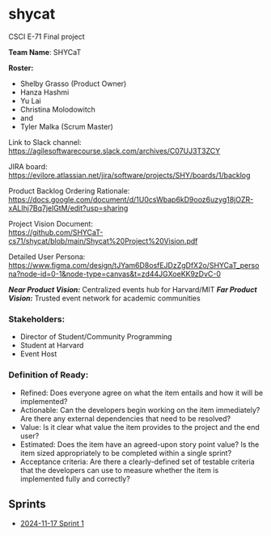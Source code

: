# shycat

CSCI E-71 Final project

**Team Name**: SHYCaT  

**Roster:**
- Shelby Grasso (Product Owner)
- Hanza Hashmi
- Yu Lai
- Christina Molodowitch
- and
- Tyler Malka (Scrum Master)

Link to Slack channel:  
https://agilesoftwarecourse.slack.com/archives/C07UJ3T3ZCY

JIRA board:  
https://evilore.atlassian.net/jira/software/projects/SHY/boards/1/backlog

Product Backlog Ordering Rationale:  
https://docs.google.com/document/d/1U0csWbap6kD9ooz6uzyg18jOZR-xALIhj7Bq7jelGtM/edit?usp=sharing

Project Vision Document:  
https://github.com/SHYCaT-cs71/shycat/blob/main/Shycat%20Project%20Vision.pdf

Detailed User Persona:  
https://www.figma.com/design/tJYam6D8osfEJDzZgDfX2o/SHYCaT_persona?node-id=0-1&node-type=canvas&t=zd44JGXoeKK9zDvC-0

***Near Product Vision:*** Centralized events hub for Harvard/MIT
***Far Product Vision:*** Trusted event network for academic communities

### Stakeholders:
* Director of Student/Community Programming
* Student at Harvard
* Event Host

### Definition of Ready:
* Refined: Does everyone agree on what the item entails and how it will be implemented?
* Actionable: Can the developers begin working on the item immediately?  Are there any external dependencies that need to be resolved?
* Value: Is it clear what value the item provides to the project and the end user?
* Estimated: Does the item have an agreed-upon story point value?  Is the item sized appropriately to be completed within a single sprint?
* Acceptance criteria: Are there a clearly-defined set of testable criteria that the developers can use to measure whether the item is implemented fully and correctly?

## Sprints
* [2024-11-17 Sprint 1](sprint1.md)
